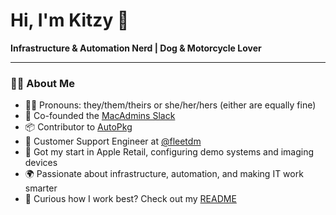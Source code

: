 # Hi, I'm Kitzy 👋

**Infrastructure & Automation Nerd | Dog & Motorcycle Lover**

---

### 👨‍💻 About Me

- 🏳️‍⚧️ Pronouns: they/them/theirs or she/her/hers (either are equally fine)
- 💬 Co-founded the [MacAdmins Slack](https://www.macadmins.org/)
- 📦 Contributor to [AutoPkg](https://github.com/autopkg/kitzy-recipes)
- 💼 Customer Support Engineer at [@fleetdm](https://github.com/fleetdm)
- 🍏 Got my start in Apple Retail, configuring demo systems and imaging devices
- 🌍 Passionate about infrastructure, automation, and making IT work smarter
- 📖 Curious how I work best? Check out my [README](https://kitzy.com/readme)
